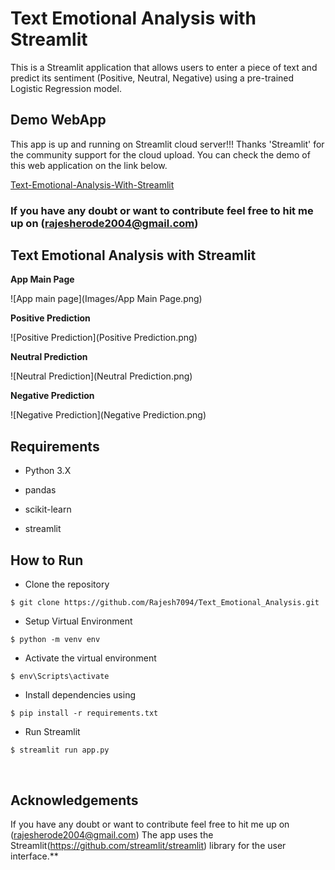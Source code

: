 # Text Emotional Analysis with Streamlit 

This is a Streamlit application that allows users to enter a piece of text and predict its sentiment (Positive, Neutral, Negative) using a pre-trained Logistic Regression model.

## Demo WebApp

This app is up and running on Streamlit cloud server!!! Thanks 'Streamlit' for the community support for the cloud upload. You can check the demo of this web application on the link below.

[Text-Emotional-Analysis-With-Streamlit](https://github.com/Rajesh7094/Text_Emotional_Analysis.git)



###  If you have any doubt or want to contribute feel free to hit me up on (rajesherode2004@gmail.com)

## Text Emotional Analysis with Streamlit

**App Main Page**

![App main page](Images/App Main Page.png)

**Positive Prediction**

![Positive Prediction](Positive Prediction.png)

**Neutral Prediction**

![Neutral Prediction](Neutral Prediction.png)

**Negative Prediction**

![Negative Prediction](Negative Prediction.png)

## Requirements
* Python 3.X

* pandas

* scikit-learn

* streamlit


## How to Run
* Clone the repository

```
$ git clone https://github.com/Rajesh7094/Text_Emotional_Analysis.git
```
* Setup Virtual Environment

```
$ python -m venv env
```
* Activate the virtual environment

```
$ env\Scripts\activate
```
* Install dependencies using

```
$ pip install -r requirements.txt
```
* Run Streamlit

```
$ streamlit run app.py
```
</br>


## Acknowledgements
If you have any doubt or want to contribute feel free to hit me up on (rajesherode2004@gmail.com)
The app uses the Streamlit(<https://github.com/streamlit/streamlit>) library for the user interface.**

